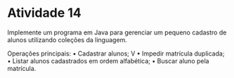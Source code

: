 # Atividade 14
Implemente um programa em Java para gerenciar um pequeno cadastro de
alunos utilizando coleções da linguagem.

Operações principais:
• Cadastrar alunos; V
• Impedir matrícula duplicada;
• Listar alunos cadastrados em ordem alfabética;
• Buscar aluno pela matrícula.